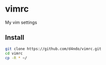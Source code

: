 vimrc
=====

My vim settings

Install
-------


```bash
git clone https://github.com/d4ndo/vimrc.git
cd vimrc
cp -R * ~/
```
